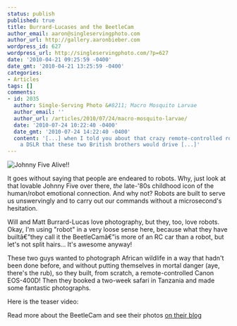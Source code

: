 ```yaml
---
status: publish
published: true
title: Burrard-Lucases and the BeetleCam
author_email: aaron@singleservingphoto.com
author_url: http://gallery.aaronbieber.com
wordpress_id: 627
wordpress_url: http://singleservingphoto.com/?p=627
date: '2010-04-21 09:25:59 -0400'
date_gmt: '2010-04-21 13:25:59 -0400'
categories:
- Articles
tags: []
comments:
- id: 2035
  author: Single-Serving Photo &#8211; Macro Mosquito Larvae
  author_email: ''
  author_url: /articles/2010/07/24/macro-mosquito-larvae/
  date: '2010-07-24 10:22:40 -0400'
  date_gmt: '2010-07-24 14:22:40 -0400'
  content: '[...] when I told you about that crazy remote-controlled robot carting
    a DSLR that these two British brothers would drive [...]'
---
```

![Johnny Five
Alive!!](/wp-content/uploads/2010/04/johnny-five-259x300.jpg "Johnny Five")

It goes without saying that people are endeared to robots. Why, just
look at that lovable Johnny Five over there, _the_ late-'80s childhood
icon of the human/robot emotional connection. And why not? Robots are
built to serve us unswervingly and to carry out our commands without a
microsecond's hesitation.

Will and Matt Burrard-Lucas love photography, but they, too, love
robots. Okay, I'm using "robot" in a very loose sense here, because what
they have builtâ€”they call it the BeetleCamâ€”is more of an RC car than
a robot, but let's not split hairs... It's awesome anyway!

These two guys wanted to photograph African wildlife in a way that
hadn't been done before, and without putting themselves in mortal danger
(aye, there's the rub), so they built, from scratch, a remote-controlled
Canon EOS-400D! Then they booked a two-week safari in Tanzania and made
some fantastic photographs.

Here is the teaser video:

Read more about the BeetleCam and see their photos [on their
blog](http://blog.burrard-lucas.com/2010/04/adventures-of-beetlecam/.)
